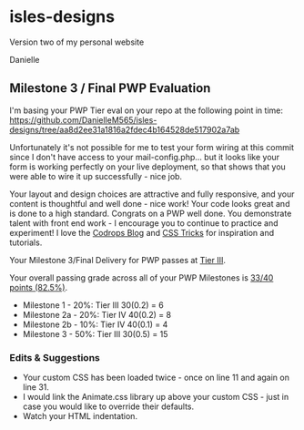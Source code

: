 # isles-designs
Version two of my personal website 

Danielle
## Milestone 3 / Final PWP Evaluation
I'm basing your PWP Tier eval on your repo at the following point in time: https://github.com/DanielleM565/isles-designs/tree/aa8d2ee31a1816a2fdec4b164528de517902a7ab

Unfortunately it's not possible for me to test your form wiring at this commit since I don't have access to your mail-config.php... but it looks like your form is working perfectly on your live deployment, so that shows that you were able to wire it up successfully - nice job.

Your layout and design choices are attractive and fully responsive, and your content is thoughtful and well done - nice work!  Your code looks great and is done to a high standard. Congrats on a PWP well done. You demonstrate talent with front end work - I encourage you to continue to practice and experiment! I love the [Codrops Blog](https://tympanus.net/codrops/) and [CSS Tricks](https://css-tricks.com/) for inspiration and tutorials.

Your Milestone 3/Final Delivery for PWP passes at [Tier III](https://bootcamp-coders.cnm.edu/projects/personal/rubric/).

Your overall passing grade across all of your PWP Milestones is [33/40 points (82.5%)](https://bootcamp-coders.cnm.edu/projects/personal/rubric/#sample-score).

- Milestone 1 - 20%: Tier III 30(0.2) = 6
- Milestone 2a - 20%: Tier IV 40(0.2) = 8
- Milestone 2b - 10%: Tier IV 40(0.1) = 4
- Milestone 3 - 50%: Tier  III 30(0.5) = 15

### Edits &amp; Suggestions
- Your custom CSS has been loaded twice - once on line 11 and again on line 31.
- I would link the Animate.css library up above your custom CSS - just in case you would like to override their defaults.
- Watch your HTML indentation.
